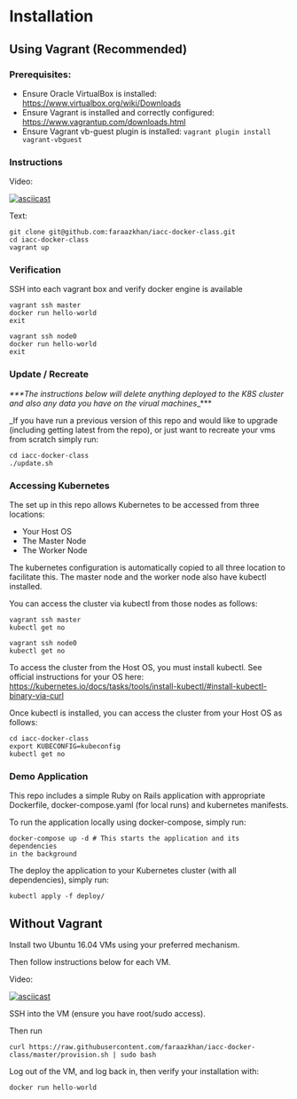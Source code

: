 # Installation

## Using Vagrant (Recommended)

### Prerequisites:

* Ensure Oracle VirtualBox is installed: https://www.virtualbox.org/wiki/Downloads
* Ensure Vagrant is installed and correctly configured: https://www.vagrantup.com/downloads.html
* Ensure Vagrant vb-guest plugin is installed: `vagrant plugin install
  vagrant-vbguest`

### Instructions

Video:

[![asciicast](https://asciinema.org/a/o3TGQ8U09nv5NnwhWp5WkLGxc.png)](https://asciinema.org/a/4wL2mMh22qSWsHPsDdBZAopkC)

Text:

```
git clone git@github.com:faraazkhan/iacc-docker-class.git
cd iacc-docker-class
vagrant up
```

### Verification

SSH into each vagrant box and verify docker engine is available

```
vagrant ssh master
docker run hello-world
exit
```

```
vagrant ssh node0
docker run hello-world
exit
```

### Update / Recreate

_***The instructions below will delete anything deployed to the K8S
cluster and also any data you have on the virual machines__***

_If you have run a previous version of this repo and would like to
upgrade (including getting latest from the repo), or just want to
recreate your vms from scratch simply run:

```
cd iacc-docker-class
./update.sh
```

### Accessing Kubernetes

The set up in this repo allows Kubernetes to be accessed from three
locations:

* Your Host OS
* The Master Node
* The Worker Node

The kubernetes configuration is automatically copied to all three
location to facilitate this. The master node and the worker node also
have kubectl installed.

You can access the cluster via kubectl from those nodes as follows:

```
vagrant ssh master
kubectl get no
```

```
vagrant ssh node0
kubectl get no
```

To access the cluster from the Host OS, you must install kubectl. See
official instructions for your OS here: https://kubernetes.io/docs/tasks/tools/install-kubectl/#install-kubectl-binary-via-curl

Once kubectl is installed, you can access the cluster from your Host OS
as follows:

```
cd iacc-docker-class
export KUBECONFIG=kubeconfig
kubectl get no
```

### Demo Application

This repo includes a simple Ruby on Rails application with appropriate
Dockerfile, docker-compose.yaml (for local runs) and kubernetes
manifests.

To run the application locally using docker-compose, simply run:

```
docker-compose up -d # This starts the application and its dependencies
in the background
```

The deploy the application to your Kubernetes cluster (with all
dependencies), simply run:

```
kubectl apply -f deploy/
```


## Without Vagrant

Install two Ubuntu 16.04 VMs using your preferred mechanism.

Then follow instructions below for each VM.

Video:

[![asciicast](https://asciinema.org/a/HySLvDdZ6HvHw3scRuaCAZFTj.png)](https://asciinema.org/a/HySLvDdZ6HvHw3scRuaCAZFTj)

SSH into the VM (ensure you have root/sudo access).

Then run

```
curl https://raw.githubusercontent.com/faraazkhan/iacc-docker-class/master/provision.sh | sudo bash
```

Log out of the VM, and log back in, then verify your installation with:

`docker run hello-world`

